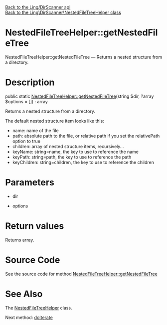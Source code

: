 [Back to the Ling/DirScanner api](https://github.com/lingtalfi/DirScanner/blob/master/doc/api/Ling/DirScanner.md)<br>
[Back to the Ling\DirScanner\NestedFileTreeHelper class](https://github.com/lingtalfi/DirScanner/blob/master/doc/api/Ling/DirScanner/NestedFileTreeHelper.md)


NestedFileTreeHelper::getNestedFileTree
================



NestedFileTreeHelper::getNestedFileTree — Returns a nested structure from a directory.




Description
================


public static [NestedFileTreeHelper::getNestedFileTree](https://github.com/lingtalfi/DirScanner/blob/master/doc/api/Ling/DirScanner/NestedFileTreeHelper/getNestedFileTree.md)(string $dir, ?array $options = []) : array




Returns a nested structure from a directory.


The default nested structure item looks like this:
- name: name of the file
- path: absolute path to the file,
         or relative path if you set the relativePath option to true
- children: array of nested structure items, recursively...
- keyName: string=name, the key to use to reference the name
- keyPath: string=path, the key to use to reference the path
- keyChildren: string=children, the key to use to reference the children




Parameters
================


- dir

    

- options

    


Return values
================

Returns array.








Source Code
===========
See the source code for method [NestedFileTreeHelper::getNestedFileTree](https://github.com/lingtalfi/DirScanner/blob/master/NestedFileTreeHelper.php#L43-L51)


See Also
================

The [NestedFileTreeHelper](https://github.com/lingtalfi/DirScanner/blob/master/doc/api/Ling/DirScanner/NestedFileTreeHelper.md) class.

Next method: [doIterate](https://github.com/lingtalfi/DirScanner/blob/master/doc/api/Ling/DirScanner/NestedFileTreeHelper/doIterate.md)<br>

